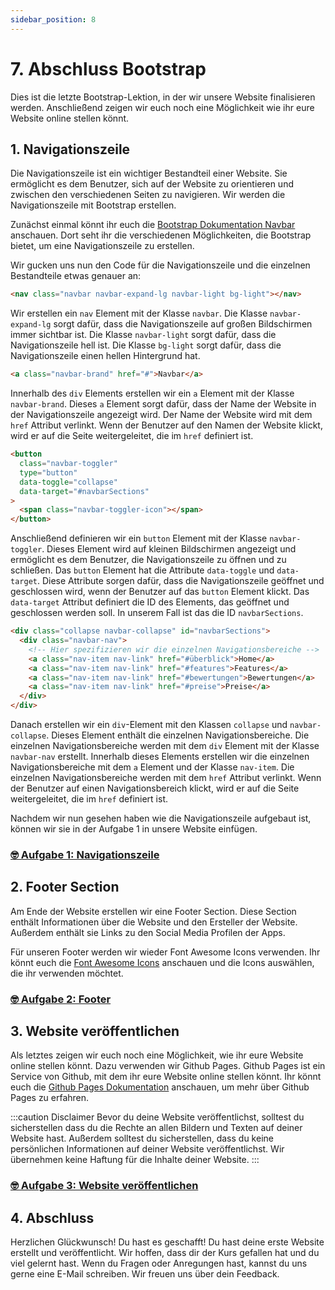 ```yaml
---
sidebar_position: 8
---
```


# 7. Abschluss Bootstrap

Dies ist die letzte Bootstrap-Lektion, in der wir unsere Website finalisieren werden. Anschließend zeigen wir euch noch eine Möglichkeit wie ihr eure Website online stellen könnt.

## 1. Navigationszeile

Die Navigationszeile ist ein wichtiger Bestandteil einer Website. Sie ermöglicht es dem Benutzer, sich auf der Website zu orientieren und zwischen den verschiedenen Seiten zu navigieren. Wir werden die Navigationszeile mit Bootstrap erstellen.

Zunächst einmal könnt ihr euch die [Bootstrap Dokumentation Navbar](https://getbootstrap.com/docs/5.0/components/navbar/) anschauen. Dort seht ihr die verschiedenen Möglichkeiten, die Bootstrap bietet, um eine Navigationszeile zu erstellen.

Wir gucken uns nun den Code für die Navigationszeile und die einzelnen Bestandteile etwas genauer an:

```html
<nav class="navbar navbar-expand-lg navbar-light bg-light"></nav>
```

Wir erstellen ein `nav` Element mit der Klasse `navbar`. Die Klasse `navbar-expand-lg` sorgt dafür, dass die Navigationszeile auf großen Bildschirmen immer sichtbar ist. Die Klasse `navbar-light` sorgt dafür, dass die Navigationszeile hell ist. Die Klasse `bg-light` sorgt dafür, dass die Navigationszeile einen hellen Hintergrund hat.

```html
<a class="navbar-brand" href="#">Navbar</a>
```

Innerhalb des `div` Elements erstellen wir ein `a` Element mit der Klasse `navbar-brand`. Dieses `a` Element sorgt dafür, dass der Name der Website in der Navigationszeile angezeigt wird. Der Name der Website wird mit dem `href` Attribut verlinkt. Wenn der Benutzer auf den Namen der Website klickt, wird er auf die Seite weitergeleitet, die im `href` definiert ist.

```html
<button
  class="navbar-toggler"
  type="button"
  data-toggle="collapse"
  data-target="#navbarSections"
>
  <span class="navbar-toggler-icon"></span>
</button>
```

Anschließend definieren wir ein `button` Element mit der Klasse `navbar-toggler`. Dieses Element wird auf kleinen Bildschirmen angezeigt und ermöglicht es dem Benutzer, die Navigationszeile zu öffnen und zu schließen. Das `button` Element hat die Attribute `data-toggle` und `data-target`. Diese Attribute sorgen dafür, dass die Navigationszeile geöffnet und geschlossen wird, wenn der Benutzer auf das `button` Element klickt. Das `data-target` Attribut definiert die ID des Elements, das geöffnet und geschlossen werden soll. In unserem Fall ist das die ID `navbarSections`.

```html
<div class="collapse navbar-collapse" id="navbarSections">
  <div class="navbar-nav">
    <!-- Hier spezifizieren wir die einzelnen Navigationsbereiche -->
    <a class="nav-item nav-link" href="#überblick">Home</a>
    <a class="nav-item nav-link" href="#features">Features</a>
    <a class="nav-item nav-link" href="#bewertungen">Bewertungen</a>
    <a class="nav-item nav-link" href="#preise">Preise</a>
  </div>
</div>
```

Danach erstellen wir ein `div`-Element mit den Klassen `collapse` und `navbar-collapse`. Dieses Element enthält die einzelnen Navigationsbereiche. Die einzelnen Navigationsbereiche werden mit dem `div` Element mit der Klasse `navbar-nav` erstellt. Innerhalb dieses Elements erstellen wir die einzelnen Navigationsbereiche mit dem `a` Element und der Klasse `nav-item`. Die einzelnen Navigationsbereiche werden mit dem `href` Attribut verlinkt. Wenn der Benutzer auf einen Navigationsbereich klickt, wird er auf die Seite weitergeleitet, die im `href` definiert ist.

Nachdem wir nun gesehen haben wie die Navigationszeile aufgebaut ist, können wir sie in der Aufgabe 1 in unsere Website einfügen.

### [🤓 Aufgabe 1: Navigationszeile](aufgabe-1-navbar)

## 2. Footer Section

Am Ende der Website erstellen wir eine Footer Section. Diese Section enthält Informationen über die Website und den Ersteller der Website. Außerdem enthält sie Links zu den Social Media Profilen der Apps.

Für unseren Footer werden wir wieder Font Awesome Icons verwenden. Ihr könnt euch die [Font Awesome Icons](https://fontawesome.com/v5.15/icons?d=gallery&p=2&m=free) anschauen und die Icons auswählen, die ihr verwenden möchtet.

### [🤓 Aufgabe 2: Footer](aufgabe-2-footer)

## 3. Website veröffentlichen

Als letztes zeigen wir euch noch eine Möglichkeit, wie ihr eure Website online stellen könnt. Dazu verwenden wir Github Pages. Github Pages ist ein Service von Github, mit dem ihr eure Website online stellen könnt. Ihr könnt euch die [Github Pages Dokumentation](https://pages.github.com/) anschauen, um mehr über Github Pages zu erfahren.

:::caution Disclaimer
Bevor du deine Website veröffentlichst, solltest du sicherstellen dass du die Rechte an allen Bildern und Texten auf deiner Website hast. Außerdem solltest du sicherstellen, dass du keine persönlichen Informationen auf deiner Website veröffentlichst.
Wir übernehmen keine Haftung für die Inhalte deiner Website.
:::

### [🤓 Aufgabe 3: Website veröffentlichen](aufgabe-3-website-veroeffentlichen)

## 4. Abschluss

Herzlichen Glückwunsch! Du hast es geschafft! Du hast deine erste Website erstellt und veröffentlicht. Wir hoffen, dass dir der Kurs gefallen hat und du viel gelernt hast. Wenn du Fragen oder Anregungen hast, kannst du uns gerne eine E-Mail schreiben. Wir freuen uns über dein Feedback.
